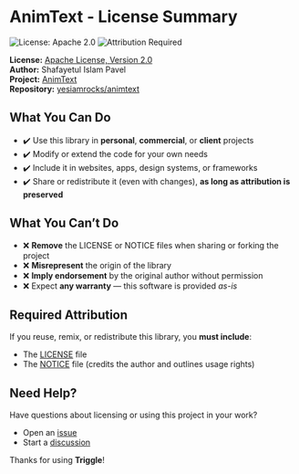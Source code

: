 # AnimText - License Summary

![License: Apache 2.0](https://img.shields.io/badge/License-Apache_2.0-blue.svg) ![Attribution Required](https://img.shields.io/badge/Attribution-Required-important)

**License:** [Apache License, Version 2.0](https://www.apache.org/licenses/LICENSE-2.0)  
**Author:** Shafayetul Islam Pavel  
**Project:** [AnimText](https://yesiamrocks.github.io/animtext/)  
**Repository:** [yesiamrocks/animtext](https://github.com/yesiamrocks/animtext)

## What You Can Do

- ✔️ Use this library in **personal**, **commercial**, or **client** projects
- ✔️ Modify or extend the code for your own needs
- ✔️ Include it in websites, apps, design systems, or frameworks
- ✔️ Share or redistribute it (even with changes), **as long as attribution is preserved**

## What You Can’t Do

- ❌ **Remove** the LICENSE or NOTICE files when sharing or forking the project
- ❌ **Misrepresent** the origin of the library
- ❌ **Imply endorsement** by the original author without permission
- ❌ Expect **any warranty** — this software is provided _as-is_

## Required Attribution

If you reuse, remix, or redistribute this library, you **must include**:

- The [LICENSE](./LICENSE) file
- The [NOTICE](./NOTICE) file (credits the author and outlines usage rights)

## Need Help?

Have questions about licensing or using this project in your work?

- Open an [issue](https://github.com/yesiamrocks/animtext/issues)
- Start a [discussion](https://github.com/yesiamrocks/animtext/discussions)

Thanks for using **Triggle**!
